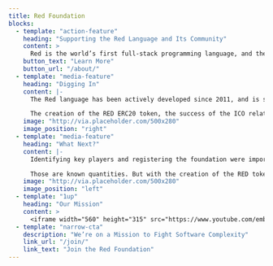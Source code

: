 ```yaml
---
title: Red Foundation
blocks:
  - template: "action-feature"
    heading: "Supporting the Red Language and Its Community"
    content: >
      Red is the world’s first full-stack programming language, and the Red Foundation is helping great companies use it.
    button_text: "Learn More"
    button_url: "/about/"
  - template: "media-feature"
    heading: "Digging In"
    content: |-
      The Red language has been actively developed since 2011, and is solid tech. The Red Foundation is brand new, being conceived in late 2017 and formalized as an entity in January 2018. It was created to help lead and support the community, provide project and design governance, and resources when possible.

      The creation of the RED ERC20 token, the success of the ICO related to it, and growing momentum in the community with each new feature Red has added made us feel that a clearly defined leadership organization would benefit everyone involved, though it comes with its own costs. It is a proactive step, and one we feel is important in showing our support to the community as well as our serious commitment to the development of all facets of Red, Open Source, commercial, blockchain-based, and beyond. We're just getting started, so stay tuned.
    image: "http://via.placeholder.com/500x280"
    image_position: "right"
  - template: "media-feature"
    heading: "What Next?"
    content: |-
      Identifying key players and registering the foundation were important first steps, but are just the beginning. In some areas we can follow the lead of other programming language foundations, and we will. But where many of those foundations stop, seeing the language as their only ward, we see that as just one facet rather than our only responsibility. To that end, we will also promote the development and use of the Red programming language and tools, support contributors, be directly involved in the community, and coordinate and organize events.

      Those are known quantities. But with the creation of the RED token, we are also entering uncharted waters, and this is where new goals, needs, and requirements will force us to be a living, dynamic organization. We don't have the luxury of laying down rules that will last for all time. In order to learn how RED tokens can, and should be used, exploration and courage are required. Finding the balance between embracing change, and providing solid footing for continued forward progress over the long haul, will be a challenge. Doing so reliably, securely, and as transparently as possible is our goal.
    image: "http://via.placeholder.com/500x280"
    image_position: "left"
  - template: "1up"
    heading: "Our Mission"
    content: >
      <iframe width="560" height="315" src="https://www.youtube.com/embed/SGjVUfiZBLA" frameborder="0" allow="autoplay; encrypted-media" allowfullscreen></iframe>
  - template: "narrow-cta"
    description: "We’re on a Mission to Fight Software Complexity"
    link_url: "/join/"
    link_text: "Join the Red Foundation"
---
```

